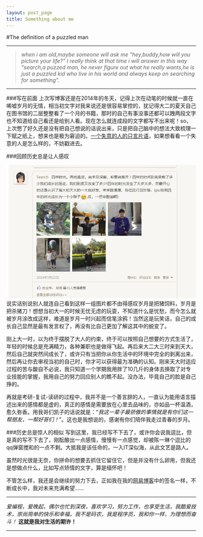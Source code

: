 ```yaml
---
layout: post_page
title: Something about me
---
```


#The definition of a puzzled man

***
>*when i am old,maybe someone will ask me "hey,buddy,how will you picture your life?"*
>*I really think at that time i will answer in this way  "search,a puzzed man, he never figure out what he really*
>*wants,he is just a puzzled kid who live in his world and always keep on searching 
>for something".* 
***

###写在前面
上次写博客还是在2014年的冬天，记得上次在动笔的时候就一直在唏嘘岁月的无情，相当初文字对我来说还是很容易掌控的，犹记得大二的夏天自己在图书馆的二层整整看了一个月的书籍，那时的自己有事没事还都可以跩两段文字也不知道给自己看还是给别人看。现在怎么就连成段的文字都写不出来呢！so，上次憋了好久还是没有把自己想说的话说出来，只是把自己脑中的想法大致梳理一下赋之纸上，想来也是极为窘迫的。[一个失意的人的只言片语](http://dependmyse.github.io/2014/11/20/Something%20I%20want%20to%20say%20to%20myself.html)，如果想看看一个失意的人是怎么样的，不妨戳进去。

###回顾历史总是让人感叹

![看看吧，一个少年四年的变化](https://raw.githubusercontent.com/dependmyse/dependmyse.github.io/master/img/my/me.png)
说实话别说别人就连自己看到这样一组图片都不由得感叹岁月是把猪饲料，岁月是把杀猪刀！想想当初大一的时候无忧无虑的玩耍，不知道什么是忧愁，而今怎么就被岁月涂改成这样，难道是岁月一时兴起而信笔涂鸦！当然这是玩笑话，自己的成长自己显然是最有发言权了，再没有比自己更加了解这其中的蜕变了。

刚上大一时，以为终于摆脱了大人的约束，终于可以按照自己想要的方式生活了，年轻的时候总是充满精力，各种兼职也是做得飞起。再后来大二大三时来到天大，然后自己就突然间成长了，或许只有当把你从你生活中的环境中完全的剥离出来，然后再让你去审视当初的自己时，你才可以获得最为准确的认知。刚来天大时适应过程的苦与酸自不必说，我只知道一个学期我用胖了10几斤的身体去换取了对专业技能的掌握，我用自己的努力回应别人的瞧不起。没办法，毕竟自己的脸是自己挣的。

再就是考研-复试-读研的过程中，我并不是一个善言辞的人，一直认为能用语言描述出来的感情都是虚的，真正的感情是需要放在心里去品味的，亦如品一杯温酒，愈久弥香。用我哥们凯子的话说就是：“*我这一辈子最骄傲的事情就是有你们这一帮朋友，一帮好哥们！*”。这也是我想说的，感谢有你们陪伴我走过青春的岁月。

###历史总是惊人的相似
写到这里，我已经写不下去了，或许你会说我逗比，但是真的写不下去了，刚酝酿出一点感情，慢慢有一点感觉，却被陈一琳个逗比的qq弹窗搅和的一点不剩。大抵我是该任命的，一入IT深似海，从此文艺是路人。

虽然时光很是无奈，你拼命的想要去抓住它留住它，但是并没有什么卵用，但我还是想做点什么，比如写点矫情的文字，算是缅怀吧！

不管怎么样，我还是会继续的努力下去，正如我在我的[网易博客](xiangyanglai.blog.163.com)中的签名一样，不断成长中，我对未来充满希望......

***
*爱编程，爱晚起，偶尔也忙到深夜，喜欢学习，努力工作，也享受生活，我酷爱技术，崇尚简单的快乐和幸福，我不是码农，我是程序员，我和你一样，为理想而奋斗！*
**这就是我对生活的期许！**
***

 

 

